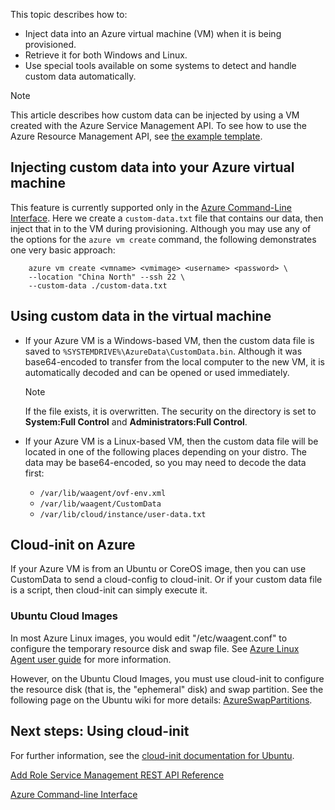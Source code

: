 This topic describes how to:

* Inject data into an Azure virtual machine (VM) when it is being provisioned.
* Retrieve it for both Windows and Linux.
* Use special tools available on some systems to detect and handle custom data automatically.

> [!NOTE]
> This article describes how custom data can be injected by using a VM created with the Azure Service Management API. To see how to use the Azure Resource Management API, see [the example template](https://github.com/Azure/azure-quickstart-templates/tree/master/101-vm-customdata).
> 
> 

## Injecting custom data into your Azure virtual machine
This feature is currently supported only in the [Azure Command-Line Interface](https://github.com/Azure/azure-xplat-cli). Here we create a `custom-data.txt` file that contains our data, then inject that in to the VM during provisioning. Although you may use any of the options for the `azure vm create` command, the following demonstrates one very basic approach:

```
    azure vm create <vmname> <vmimage> <username> <password> \  
    --location "China North" --ssh 22 \  
    --custom-data ./custom-data.txt  
```

## Using custom data in the virtual machine
* If your Azure VM is a Windows-based VM, then the custom data file is saved to `%SYSTEMDRIVE%\AzureData\CustomData.bin`. Although it was base64-encoded to transfer from the local computer to the new VM, it is automatically decoded and can be opened or used immediately.

    > [!NOTE]
    > If the file exists, it is overwritten. The security on the directory is set to **System:Full Control** and **Administrators:Full Control**.
    > 
    > 
* If your Azure VM is a Linux-based VM, then the custom data file will be located in one of the following places depending on your distro. The data may be base64-encoded, so you may need to decode the data first:

    * `/var/lib/waagent/ovf-env.xml`
    * `/var/lib/waagent/CustomData`
    * `/var/lib/cloud/instance/user-data.txt` 

## Cloud-init on Azure
If your Azure VM is from an Ubuntu or CoreOS image, then you can use CustomData to send a cloud-config to cloud-init. Or if your custom data file is a script, then cloud-init can simply execute it.

### Ubuntu Cloud Images
In most Azure Linux images, you would edit "/etc/waagent.conf" to configure the temporary resource disk and swap file. See [Azure Linux Agent user guide](../articles/virtual-machines/linux/agent-user-guide.md?toc=%2fvirtual-machines%2flinux%2ftoc.json) for more information.

However, on the Ubuntu Cloud Images, you must use cloud-init to configure the resource disk (that is, the "ephemeral" disk) and swap partition. See the following page on the Ubuntu wiki for more details: [AzureSwapPartitions](https://wiki.ubuntu.com/AzureSwapPartitions).

<!--Every topic should have next steps and links to the next logical set of content to keep the customer engaged-->
## Next steps: Using cloud-init
For further information, see the [cloud-init documentation for Ubuntu](https://help.ubuntu.com/community/CloudInit).

<!--Link references-->
[Add Role Service Management REST API Reference](http://msdn.microsoft.com/library/azure/jj157186.aspx)

[Azure Command-line Interface](https://github.com/Azure/azure-xplat-cli)
